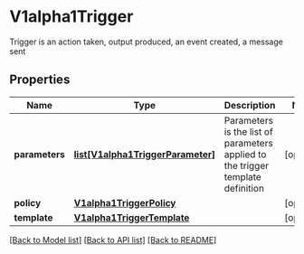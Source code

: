 # V1alpha1Trigger

Trigger is an action taken, output produced, an event created, a message sent
## Properties
Name | Type | Description | Notes
------------ | ------------- | ------------- | -------------
**parameters** | [**list[V1alpha1TriggerParameter]**](V1alpha1TriggerParameter.md) | Parameters is the list of parameters applied to the trigger template definition | [optional] 
**policy** | [**V1alpha1TriggerPolicy**](V1alpha1TriggerPolicy.md) |  | [optional] 
**template** | [**V1alpha1TriggerTemplate**](V1alpha1TriggerTemplate.md) |  | [optional] 

[[Back to Model list]](../README.md#documentation-for-models) [[Back to API list]](../README.md#documentation-for-api-endpoints) [[Back to README]](../README.md)


